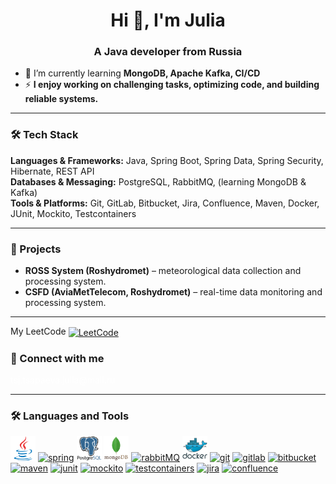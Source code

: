 <h1 align="center">Hi 👋, I'm Julia</h1>
<h3 align="center">A Java developer from Russia</h3>

- 🌱 I’m currently learning **MongoDB, Apache Kafka, CI/CD**  
- ⚡ **I enjoy working on challenging tasks, optimizing code, and building reliable systems.**

---

### 🛠️ Tech Stack
**Languages & Frameworks:** Java, Spring Boot, Spring Data, Spring Security, Hibernate, REST API  
**Databases & Messaging:** PostgreSQL, RabbitMQ, (learning MongoDB & Kafka)  
**Tools & Platforms:** Git, GitLab, Bitbucket, Jira, Confluence, Maven, Docker, JUnit, Mockito, Testcontainers

---

### 📌 Projects
- **ROSS System (Roshydromet)** – meteorological data collection and processing system.  
- **CSFD (AviaMetTelecom, Roshydromet)** – real-time data monitoring and processing system.

---
<a>My LeetCode</a>
  <a href="https://www.leetcode.com/tsj61" target="_blank"><img align="center" src="https://raw.githubusercontent.com/rahuldkjain/github-profile-readme-generator/master/src/images/icons/Social/leet-code.svg" alt="LeetCode" height="30" width="40" /></a>

### 🔗 Connect with me
<p align="left">
  <a href="mailto:tsj.tsapaeva.julia@mail.ru" target="_blank" style="color:white; text-decoration:none;">tsj.tsapaeva.julia@mail.ru</a>
</p>

---

### 🛠️ Languages and Tools
<p align="left"> 
  <a href="https://www.java.com/" target="_blank" rel="noreferrer"><img src="https://raw.githubusercontent.com/devicons/devicon/master/icons/java/java-original.svg" alt="java" width="40" height="40"/></a>
  <a href="https://spring.io/" target="_blank" rel="noreferrer"><img src="https://www.vectorlogo.zone/logos/springio/springio-icon.svg" alt="spring" width="40" height="40"/></a>
  <a href="https://www.postgresql.org/" target="_blank" rel="noreferrer"><img src="https://raw.githubusercontent.com/devicons/devicon/master/icons/postgresql/postgresql-original-wordmark.svg" alt="postgresql" width="40" height="40"/></a>
  <a href="https://www.mongodb.com/" target="_blank" rel="noreferrer"><img src="https://raw.githubusercontent.com/devicons/devicon/master/icons/mongodb/mongodb-original-wordmark.svg" alt="mongodb" width="40" height="40"/></a>
  <a href="https://www.rabbitmq.com/" target="_blank" rel="noreferrer"><img src="https://www.vectorlogo.zone/logos/rabbitmq/rabbitmq-icon.svg" alt="rabbitMQ" width="40" height="40"/></a>
  <a href="https://www.docker.com/" target="_blank" rel="noreferrer"><img src="https://raw.githubusercontent.com/devicons/devicon/master/icons/docker/docker-original-wordmark.svg" alt="docker" width="40" height="40"/></a>
  <a href="https://git-scm.com/" target="_blank" rel="noreferrer"><img src="https://www.vectorlogo.zone/logos/git-scm/git-scm-icon.svg" alt="git" width="40" height="40"/></a>
  <a href="https://gitlab.com/" target="_blank" rel="noreferrer"><img src="https://cdn.jsdelivr.net/gh/devicons/devicon/icons/gitlab/gitlab-original.svg" alt="gitlab" width="40" height="40"/></a>
  <a href="https://bitbucket.org/" target="_blank" rel="noreferrer"><img src="https://cdn.worldvectorlogo.com/logos/bitbucket.svg" alt="bitbucket" width="40" height="40"/></a>
  <a href="https://maven.apache.org/" target="_blank" rel="noreferrer"><img src="https://cdn.worldvectorlogo.com/logos/apache-maven.svg" alt="maven" width="40" height="40"/></a>
  <a href="https://junit.org/" target="_blank" rel="noreferrer"><img src="https://cdn.worldvectorlogo.com/logos/junit-5.svg" alt="junit" width="40" height="40"/></a>
  <a href="https://site.mockito.org/" target="_blank" rel="noreferrer"><img src="https://cdn.worldvectorlogo.com/logos/mockito.svg" alt="mockito" width="40" height="40"/></a>
  <a href="https://www.testcontainers.org/" target="_blank" rel="noreferrer"><img src="https://www.testcontainers.org/images/logo.svg" alt="testcontainers" width="40" height="40"/></a>
  <a href="https://www.atlassian.com/software/jira" target="_blank" rel="noreferrer"><img src="https://cdn.worldvectorlogo.com/logos/jira-5.svg" alt="jira" width="40" height="40"/></a>
  <a href="https://www.atlassian.com/software/confluence" target="_blank" rel="noreferrer"><img src="https://cdn.worldvectorlogo.com/logos/confluence.svg" alt="confluence" width="40" height="40"/></a>
</p>

